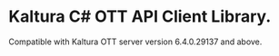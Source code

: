# Kaltura C# OTT API Client Library.
Compatible with Kaltura OTT server version 6.4.0.29137 and above.
